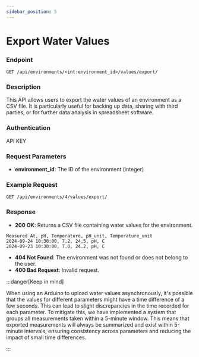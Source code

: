 ```yaml
---
sidebar_position: 5
---
```


# Export Water Values

### Endpoint

`GET /api/environments/<int:environment_id>/values/export/`

### Description

This API allows users to export the water values of an environment as a CSV file. It is particularly useful for backing up data, sharing with third parties, or for further data analysis in spreadsheet software.

### Authentication

API KEY

### Request Parameters

- **environment_id**: The ID of the environment (integer)

### Example Request

```
GET /api/environments/4/values/export/
```

### Response

- **200 OK**: Returns a CSV file containing water values for the environment.

```
Measured At, pH, Temperature, pH_unit, Temperature_unit
2024-09-24 10:30:00, 7.2, 24.5, pH, C
2024-09-23 10:30:00, 7.0, 24.2, pH, C
```

- **404 Not Found**: The environment was not found or does not belong to the user.
- **400 Bad Request**: Invalid request.

:::danger[Keep in mind]

When using an Arduino to upload water values asynchronously, it's possible that the values for different parameters might have a time difference of a few seconds. This can lead to slight discrepancies in the time recorded for each parameter. To mitigate this, we have implemented a system that groups all measurements taken within a 5-minute window. This means that exported measurements will always be summarized and exist within 5-minute intervals, ensuring consistency across parameters and reducing the impact of small time differences.

:::
